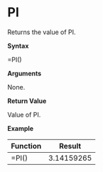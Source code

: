 # PI

Returns the value of PI.

**Syntax**

=PI()

**Arguments**

None.

**Return Value**

Value of PI.

**Example**

| Function | Result     |
|----------|------------|
| =PI()    | 3.14159265 |
